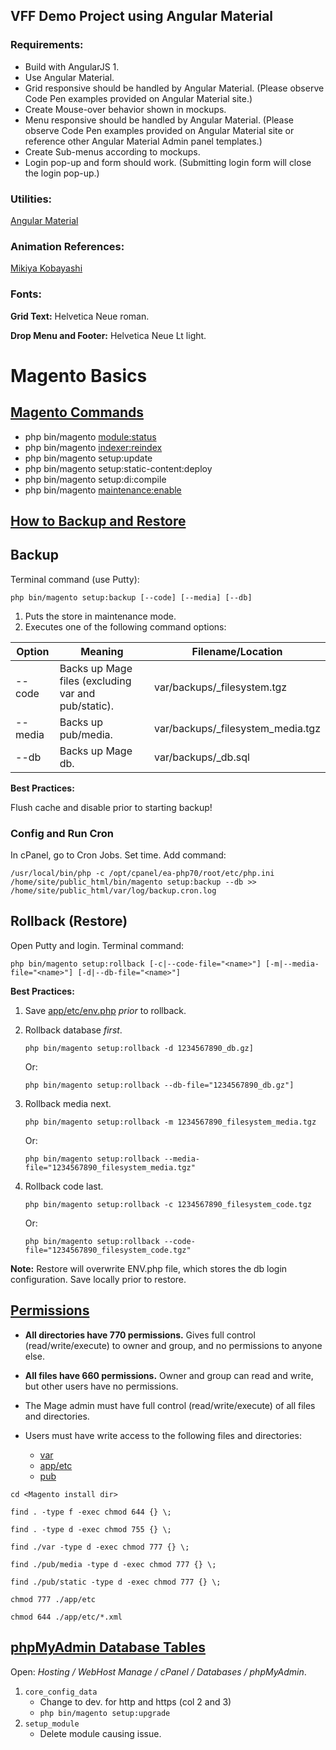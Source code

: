 VFF Demo Project using Angular Material
-----------------

### Requirements:
- Build with AngularJS 1.
- Use Angular Material.
- Grid responsive should be handled by Angular Material. (Please observe Code Pen examples provided on Angular Material site.)
- Create Mouse-over behavior shown in mockups.
- Menu responsive should be handled by Angular Material. (Please observe Code Pen examples provided on Angular Material site or reference other Angular Material Admin panel templates.)
- Create Sub-menus according to mockups.
- Login pop-up and form should work. (Submitting login form will close the login pop-up.)

### Utilities:
[Angular Material](https://material.angularjs.org/latest/)
 
### Animation References:
[Mikiya Kobayashi](http://www.mikiyakobayashi.com)
 
### Fonts:
**Grid Text:** Helvetica Neue roman.

**Drop Menu and Footer:** Helvetica Neue Lt light.



Magento Basics
===

[Magento Commands](#mage-commands)
----------------------------------------
- php bin/magento [module:status](http://devdocs.magento.com/guides/v2.0/install-gde/install/cli/install-cli-subcommands-enable.html)
- php bin/magento [indexer:reindex](http://devdocs.magento.com/guides/v2.1/config-guide/cli/config-cli-subcommands-index.html)
- php bin/magento setup:update
- php bin/magento setup:static-content:deploy
- php bin/magento setup:di:compile
- php bin/magento [maintenance:enable](http://devdocs.magento.com/guides/v2.0/install-gde/install/cli/install-cli-subcommands-maint.html)

[How to Backup and Restore](#mage-backup)
----------------------------------------
## Backup
Terminal command (use Putty):

```php bin/magento setup:backup [--code] [--media] [--db]```

1. Puts the store in maintenance mode.
2. Executes one of the following command options:

| Option  | Meaning	                                            | Filename/Location                            |
| ------- |-----------------------------------------------------| ---------------------------------------------|
| --code  | Backs up Mage files (excluding var and pub/static). | var/backups/<timestamp>_filesystem.tgz       |
| --media | Backs up pub/media.                                 | var/backups/<timestamp>_filesystem_media.tgz |
| --db    | Backs up Mage db.                                   | var/backups/<timestamp>_db.sql               |


**Best Practices:**

Flush cache and disable prior to starting backup!

### Config and Run Cron

In cPanel, go to Cron Jobs. Set time. Add command:

```/usr/local/bin/php -c /opt/cpanel/ea-php70/root/etc/php.ini /home/site/public_html/bin/magento setup:backup --db >> /home/site/public_html/var/log/backup.cron.log```

## Rollback (Restore)
Open Putty and login. Terminal command:

```php bin/magento setup:rollback [-c|--code-file="<name>"] [-m|--media-file="<name>"] [-d|--db-file="<name>"]```

**Best Practices:**

1. Save [app/etc/env.php]() _prior_ to rollback.

2. Rollback database _first_.

	```php bin/magento setup:rollback -d 1234567890_db.gz]```

	Or:

	```php bin/magento setup:rollback --db-file="1234567890_db.gz"]```


3. Rollback media next.

	```php bin/magento setup:rollback -m 1234567890_filesystem_media.tgz```

	Or:

	```php bin/magento setup:rollback --media-file="1234567890_filesystem_media.tgz"```

4. Rollback code last.

	```php bin/magento setup:rollback -c 1234567890_filesystem_code.tgz```

	Or:

	```php bin/magento setup:rollback --code-file="1234567890_filesystem_code.tgz"```

**Note:** Restore will overwrite ENV.php file, which stores the db login configuration. Save locally prior to restore.


[Permissions](#mage-permissions)
------------------------------------------
- **All directories have 770 permissions.**
	Gives full control (read/write/execute) to owner and group, and no permissions to anyone else.

- **All files have 660 permissions.**
	Owner and group can read and write, but other users have no permissions.

- The Mage admin must have full control (read/write/execute) of all files and directories.

- Users must have write access to the following files and directories:
	- [var]()
	- [app/etc]()
	- [pub]()

```cd <Magento install dir>```

```find . -type f -exec chmod 644 {} \;```

```find . -type d -exec chmod 755 {} \;```

```find ./var -type d -exec chmod 777 {} \;```

```find ./pub/media -type d -exec chmod 777 {} \;```

```find ./pub/static -type d -exec chmod 777 {} \;```

```chmod 777 ./app/etc```

```chmod 644 ./app/etc/*.xml```


[phpMyAdmin Database Tables](#mage-db)
------------------------------------------
Open: *Hosting / WebHost Manage / cPanel / Databases / phpMyAdmin*.

1. ```core_config_data```
	- Change to dev. for http and https (col 2 and 3)
	- ```php bin/magento setup:upgrade```
2. ```setup_module```
	- Delete module causing issue.
